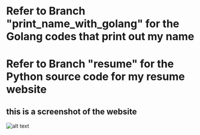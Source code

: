 # Refer to Branch "print_name_with_golang" for the Golang codes that print out my name


# Refer to Branch "resume" for the Python source code for my resume website
## this is a screenshot of the website
![alt text](https://github.com/gregoflash05/hng_stage2/blob/resume/dev/static/dev/images/ref.JPG?raw=true)
